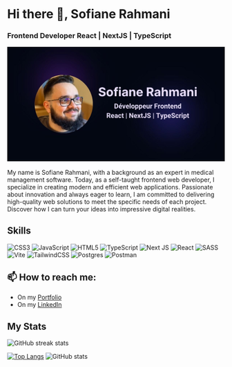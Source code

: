 # Hi there 👋, Sofiane Rahmani
### Frontend Developer React | NextJS | TypeScript
![Frontend Developer Web](https://github.com/SofRahmani/portfolio/blob/master/public/card.jpg?raw=true)

My name is Sofiane Rahmani, with a background as an expert in medical management software. Today, as a self-taught frontend web developer, I specialize in creating modern and efficient web applications. Passionate about innovation and always eager to learn, I am committed to delivering high-quality web solutions to meet the specific needs of each project. Discover how I can turn your ideas into impressive digital realities.

## Skills
![CSS3](https://img.shields.io/badge/css3-%231572B6.svg?style=for-the-badge&logo=css3&logoColor=white) ![JavaScript](https://img.shields.io/badge/javascript-%23323330.svg?style=for-the-badge&logo=javascript&logoColor=%23F7DF1E) ![HTML5](https://img.shields.io/badge/html5-%23E34F26.svg?style=for-the-badge&logo=html5&logoColor=white) ![TypeScript](https://img.shields.io/badge/typescript-%23007ACC.svg?style=for-the-badge&logo=typescript&logoColor=white) ![Next JS](https://img.shields.io/badge/Next-black?style=for-the-badge&logo=next.js&logoColor=white)  ![React](https://img.shields.io/badge/react-%2320232a.svg?style=for-the-badge&logo=react&logoColor=%2361DAFB) ![SASS](https://img.shields.io/badge/SASS-hotpink.svg?style=for-the-badge&logo=SASS&logoColor=white) ![Vite](https://img.shields.io/badge/vite-%23646CFF.svg?style=for-the-badge&logo=vite&logoColor=white) ![TailwindCSS](https://img.shields.io/badge/tailwindcss-%2338B2AC.svg?style=for-the-badge&logo=tailwind-css&logoColor=white) ![Postgres](https://img.shields.io/badge/postgres-%23316192.svg?style=for-the-badge&logo=postgresql&logoColor=white) ![Postman](https://img.shields.io/badge/Postman-FF6C37?style=for-the-badge&logo=postman&logoColor=white) 

## 📫 How to reach me:
- On my [Portfolio](https://www.sofiane-rahmani.com/) 
- On my [LinkedIn](https://www.linkedin.com/in/sofiane-rahmani-9840a21a8/)

## My Stats
![GitHub streak stats](https://streak-stats.demolab.com/?user=SofRahmani)  

[![Top Langs](https://github-readme-stats.vercel.app/api/top-langs/?username=SofRahmani)](https://github.com/anuraghazra/github-readme-stats)
![GitHub stats](https://github-readme-stats.vercel.app/api?username=SofRahmani&show_icons=true&count_private=true)  




